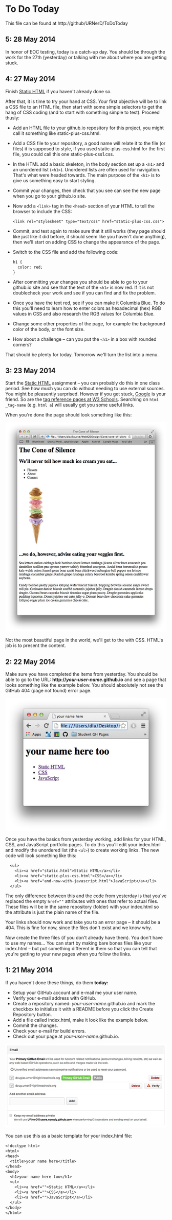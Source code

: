 # To Do Today

This file can be found at http://github/URNerD/ToDoToday

## 5: 28 May 2014

In honor of EOC testing, today is a catch-up day. You should be through the work for the 27th (yesterday) or talking with me about where you are getting stuck.

## 4: 27 May 2014

Finish [Static HTML](https://github.com/URNerD/Static-HTML) if you haven't already done so.

After that, it is time to try your hand at CSS. Your first objective will be to link a CSS file to an HTML file, then start with some simple selectors to get the hang of CSS coding (and to start with something simple to test). Proceed thusly:

* Add an HTML file to your github.io repository for this project, you might call it something like static-plus-css.html.
* Add a CSS file to your repository, a good name will relate it to the file (or files) it is supposed to style, if you used static-plus-css.html for the first file, you could call this one static-plus-css1.css.
* In the HTML add a basic skeleton, in the body section set up a ```<h1>``` and an unordered list (```<h1>```). Unordered lists are often used for navigation. That's what were headed towards. The main purpose of the ```<h1>``` is to give us something easy to start styling.
* Commit your changes, then check that you see can see the new page when you go to your github.io site.
* Now add a ```<link>``` tag in the ```<head>``` section of your HTML to tell the browser to include the CSS:

  ```
  <link rel="stylesheet" type="text/css" href="static-plus-css.css">
  ```

* Commit, and test again to make sure that it still works (they page should like just like it did before, it should seem like you haven't done anything), then we'll start on adding CSS to change the appearance of the page.
* Switch to the CSS file and add the following code:

  ```
  h1 {
    color: red;
  }
  ```
* After committing your changes you should be able to go to your github.io site and see that the text of the ```<h1>``` is now red. If it is not doublecheck your work and see if you can find and fix the problem.
* Once you have the text red, see if you can make it Columbia Blue. To do this you'll need to learn how to enter colors as hexadecimal (hex) RGB values in CSS and also research the RGB values for Columbia Blue.
* Change some other properties of the page, for example the background color of the body, or the font size.
* How about a challenge – can you put the ```<h1>``` in a box with rounded corners?

That should be plenty for today. Tomorrow we'll turn the list into a menu.


## 3: 23 May 2014

Start the [Static HTML](https://github.com/URNerD/Static-HTML) assignment – you can probably do this in one class period. See how much you can do without needing to use external sources. You might be pleasently surprised. However if you get stuck, [Google](https://google.com) is your friend. So are the [tag reference pages at W3 Schools](http://www.w3schools.com/tags/tag_a.asp). Searching on ```html _tag-name``` (e.g. ```html a```) will usually get you some useful links.

When you're done the page should look something like this:

![The Cone of Silence](cone-of-silence.jpg)

Not the most beautiful page in the world, we'll get to the with CSS. HTML's job is to present the content.

## 2: 22 May 2014

Make sure you have completed the items from yesterday. You should be able to go to the URL: __http://_your-user-name_.github.io__ and see a page that looks something like the example below. You should absolutely not see the GitHub 404 (page not found) error page.

![foo](basic-index-html.jpg)

Once you have the basics from yesterday working, add links for your HTML, CSS, and JavaScript portfolio pages.
To do this you'll edit your index.html and modify the unordered list (the ```<ul>```) to create working links.
The new code will look something like this:

```
  <ul>
    <li><a href="static.html">Static HTML</a></li>
    <li><a href="static-plus-css.html">CSS</a></li>
    <li><a href="and-now-with-javascript.html">JavaScript</a></li>
  </ul>
```

The only difference between this and the code from yesterday is that you've replaced the empty ```href=""``` attributes with ones that refer to actual files. These files will be in the same repository (folder) with your
index.html so the attribute is just the plain name of the file.

Your links should now work and take you to an error page – it should be a 404. This is fine for now, since the files don't exist and we know why.

Now create the three files (if you don't already have them). You don't have to use my names… You can start by making bare bones files like your index.html – but put something different in them so that you can tell that you're getting to your new pages when you follow the links.

## 1: 21 May 2014

If you haven't done these things, do them __today:__

* Setup your GitHub account and e-mail me your user name.
* Verify your e-mail address with GitHub.
* Create a repository named: _your-user-name_.github.io and mark the checkbox to initialize it with a README before you click the Create Repository button.
* Add a file called index.html, make it look like the example below.
* Commit the changes.
* Check your e-mail for build errors.
* Check out your page at _your-user-name_.github.io.

![foo](github-verify.jpg)

You can use this as a basic template for your index.html file:

```
<!doctype html>
<html>
<head>
  <title>your name here</title>
</head>
<body>
  <h1>your name here too</h1>
  <ul>
    <li><a href="">Static HTML</a></li>
    <li><a href="">CSS</a></li>
    <li><a href="">JavaScript</a></li>
  </ul>
</body>
</html>
